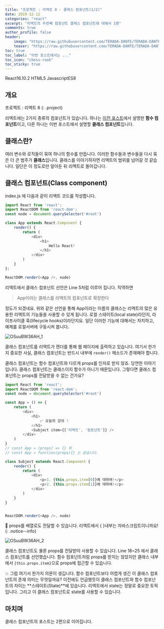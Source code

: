 ```yaml
---
title: "프로젝트 : 리액트 8 - 클래스 컴포넌트(1/2)"
date: 2019-12-12
categories: "react"
excerpt: "리액트의 두번째 컴포넌트 클래스 컴포넌트에 대해서 1편"
comments: true
author_profile: false
header:
    image: "https://raw.githubusercontent.com/TERADA-DANTE/TERADA-DANTE.github.io/master/_images/teaser/React_image.png"
    teaser: "https://raw.githubusercontent.com/TERADA-DANTE/TERADA-DANTE.github.io/master/_images/teaser/React_teaser.png"
toc: true 
toc_label: "이번 포스트에서는 ..." 
toc_icon: "chess-rook"
toc_sticky: true
---
```


<!-- Post ID : OSuuBW36AH -->

<!--Language Button HTML -->
<span><a class="React"><i class="fab fa-react"></i> React</a><a class="ReactVer">16.10.2</a></span>  <span><a class="HTML"><i class="fab fa-html5"></i> HTML</a><a class="HTMLVer">5</a></span>  <span><a class="Javascript"><i class="fab fa-js-square"></i> Javascript</a><a class="Javascriptver">ES8</a></span> 
<!--Language Button HTML -->

<!-- Main content-->

## 개요

프로젝트 : 리액트 8
{: .project}


<style>
    .project{
        text-align: center;
        font-family: 'Black Han Sans', sans-serif;
        font-size: 40px !important;
        margin-bottom: -2px !important;
    }
</style>

리액트에는 2가지 종류의 컴포넌트가 있습니다. 하나는 [이전 포스트](https://terada-dante.github.io/%EB%A6%AC%EC%95%A1%ED%8A%B8/React6/)에서 설명한 **함수 컴포넌트**이고, 다른 하나는 이번 포스트에서 설명할 **클래스 컴포넌트**입니다.

## 클래스란?
여러 변수와 로직들이 묶여 하나의 함수를 만듭니다. 이러한 함수들과 변수들을 다시 묶은 더 큰 범주가 **클래스**입니다. 클래스를 이야기하자면 리액트의 범위를 넘어갈 것 같습니다. 일단은 이 정도로만 알아둔 뒤 리액트로 돌아갑니다.

## 클래스 컴포넌트(Class component)

index.js 에 다음과 같이 리액트 코드를 작성합니다.
~~~javascript
import React from 'react';
import ReactDOM from 'react-dom';
const node = document.querySelector('#root')

class App extends React.Component {
    render() {
        return (
            <div>
                <h1>
                    Hello React!
                </h1>
            </div>
        )
    }
};

ReactDOM.render(<App />, node)
~~~

리액트에서 클래스 컴포넌트 선언은 Line 5처럼 이루어 집니다. 직역하면 
> App이라는 클래스를 리액트의 컴포넌트로 확장한다<br>

정도가 되겠네요. 위와 같은 선언을 통해 App이라는 이름의 클래스는 리액트의 많은 유용한 리액트의 기능들을 사용할 수 있게 됩니다. 로컬 스테이트(local state)라던지, 라이프사이클 훅(lifecycle hooks)이라던지요. 일단 이러한 기능에 대해서는 차치하고, 예제를 로컬서버에 구동시켜 봅니다.

![OSuuBW36AH_1](/assets/images/post/React/OSuuBW36AH_1.png)

클래스 컴포넌트를 리액트가 렌더를 통해 웹 페이지에 출력하고 있습니다. 여기서 한가지 중요한 사실, 클래스 컴포넌트는 반드시 내부에 `render()` 메소드가 존재해야 합니다.

클래스 컴포넌트는 함수 컴포넌트와 다르게 props를 인자로 받지 않죠. 당연한 이야기입니다. 클래스 컴포넌트는 클래스이지 함수가 아니기 때문입니다. 그렇다면 클래스 컴포넌트는 props를 전달받을 수 없는 건가요?

~~~javascript
import React from 'react';
import ReactDOM from 'react-dom';
const node = document.querySelector('#root')

const App = () => {
    return (
        <div>
            <h1>
                ✅ 오늘의 강의 !
            </h1>
            <Subject item={['리액트', '컴포넌트']} />
        </div>
    )
}
// const App = (props) => {} 와
// const App = function(props){} 는 같습니다.

class Subject extends React.Component {
    render() {
        return (
            <div>
                <p>1. {this.props.item[0]}에 대하여!</p>
                <p>2. {this.props.item[1]}에 대하여!</p>
            </div>
        )
    }
}


ReactDOM.render(<App />, node)
~~~
💠 props를 배열로도 전달할 수 있습니다. 리액트에서 { }내부는 자바스크립트이니까요!
{: .notice--info}

![OSuuBW36AH_2](/assets/images/post/React/OSuuBW36AH_2.png)

클래스 컴포넌트도 물론 props를 전달받아 사용할 수 있습니다. Line 18~25 에서 클래스 컴포넌트를 선언했습니다. 함수 컴포넌트처럼 props를 받지는 않았지만 클래스 내부에서 `{this.props.item}`으로 props에 접근할 수 있습니다.

💥 그럼 여기서 한가지 의문이 생깁니다. 함수 컴포넌트보다 어렵게 생긴 이 클래스 컴포넌트의 존재 의미는 무엇일까요? 이전에도 언급했듯이 클래스 컴포넌트와 함수 컴포넌트의 차이는 **스테이트(State)**에 있습니다. 리액트에서 state는 정말로 중요한 토픽입니다. 그리고 이 클래스 컴포넌트로 state를 사용할 수 있습니다.

## 마치며
클래스 컴포넌트의 포스트는 2편으로 이어집니다.
<!-- Main content-->

<!--Footnote -->
<!--Footnote -->

<link href="https://fonts.googleapis.com/css?family=Black+Han+Sans&display=swap" rel="stylesheet">

